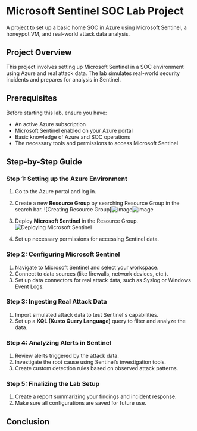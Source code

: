 # Microsoft Sentinel SOC Lab Project
A project to set up a basic home SOC in Azure using Microsoft Sentinel, a honeypot VM, and real-world attack data analysis.

## Project Overview
This project involves setting up Microsoft Sentinel in a SOC environment using Azure and real attack data. The lab simulates real-world security incidents and prepares for analysis in Sentinel.

## Prerequisites
Before starting this lab, ensure you have:
- An active Azure subscription
- Microsoft Sentinel enabled on your Azure portal
- Basic knowledge of Azure and SOC operations
- The necessary tools and permissions to access Microsoft Sentinel

## Step-by-Step Guide

### Step 1: Setting up the Azure Environment
1. Go to the Azure portal and log in.
2. Create a new **Resource Group** by searching Resource Group in the search bar.
   ![Creating Resource Group]![image](https://github.com/user-attachments/assets/9f9dc761-9450-444c-a3e0-488e949bc166)![image](https://github.com/user-attachments/assets/13f4bd58-f6ea-42a8-8c40-344b04cae5de)



3. Deploy **Microsoft Sentinel** in the Resource Group.
   ![Deploying Microsoft Sentinel](./images/deploy-sentinel.png)
4. Set up necessary permissions for accessing Sentinel data.

### Step 2: Configuring Microsoft Sentinel
1. Navigate to Microsoft Sentinel and select your workspace.
2. Connect to data sources (like firewalls, network devices, etc.).
3. Set up data connectors for real attack data, such as Syslog or Windows Event Logs.

### Step 3: Ingesting Real Attack Data
1. Import simulated attack data to test Sentinel's capabilities.
2. Set up a **KQL (Kusto Query Language)** query to filter and analyze the data.

### Step 4: Analyzing Alerts in Sentinel
1. Review alerts triggered by the attack data.
2. Investigate the root cause using Sentinel’s investigation tools.
3. Create custom detection rules based on observed attack patterns.

### Step 5: Finalizing the Lab Setup
1. Create a report summarizing your findings and incident response.
2. Make sure all configurations are saved for future use.

## Conclusion
